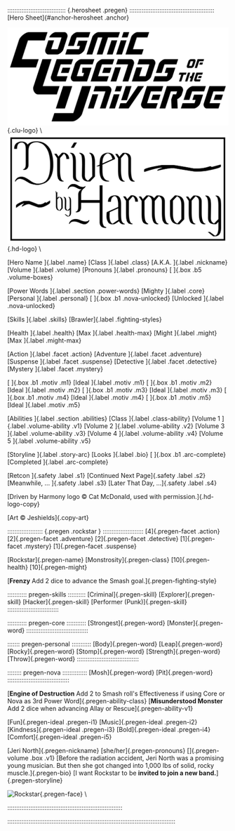 
::::::::::::::::::::::::::::::::: {.herosheet .pregen} ::::::::::::::::::::::::::::::::::::::::::::::::
[Hero Sheet]{#anchor-herosheet .anchor}

![Cosmic Legends of the Universe](art/clu-logo-black-medium.png){.clu-logo} \ 
![Driven by Harmony](art/DrivenByHarmonyLogo-medium.png){.hd-logo} \

[Hero Name                                                    ]{.label .name}
[Class          ]{.label .class}              [A.K.A.         ]{.label .nickname}
[Volume         ]{.label .volume}             [Pronouns       ]{.label .pronouns}
[               ]{.box .b5 .volume-boxes}

[Power Words                                                  ]{.label .section .power-words}
[Mighty         ]{.label .core}               [Personal       ]{.label .personal}
[  ]{.box .b1 .nova-unlocked}    [Unlocked       ]{.label .nova-unlocked}

[Skills         ]{.label .skills}             [Brawler]{.label .fighting-styles}


[Health         ]{.label .health}             [Max            ]{.label .health-max}
[Might          ]{.label .might}              [Max            ]{.label .might-max}

[Action         ]{.label .facet .action}      [Adventure      ]{.label .facet .adventure}
[Suspense       ]{.label .facet .suspense}    [Detective      ]{.label .facet .detective} 
[Mystery                                                      ]{.label .facet .mystery}

[               ]{.box .b1 .motiv .m1}        [Ideal          ]{.label .motiv .m1}
[               ]{.box .b1 .motiv .m2}        [Ideal          ]{.label .motiv .m2}
[               ]{.box .b1 .motiv .m3}        [Ideal          ]{.label .motiv .m3}
[               ]{.box .b1 .motiv .m4}        [Ideal          ]{.label .motiv .m4}
[               ]{.box .b1 .motiv .m5}        [Ideal          ]{.label .motiv .m5}

[Abilities                                                    ]{.label .section .abilities}
[Class          ]{.label .class-ability}      [Volume 1       ]{.label .volume-ability .v1}
[Volume 2       ]{.label .volume-ability .v2} [Volume 3       ]{.label .volume-ability .v3}
[Volume 4       ]{.label .volume-ability .v4} [Volume 5       ]{.label .volume-ability .v5}

[Storyline      ]{.label .story-arc}          [Looks          ]{.label .bio}
[               ]{.box .b1 .arc-complete}     [Completed      ]{.label .arc-complete}


[Retcon         ]{.safety .label .s1}     [Continued Next Page]{.safety .label .s2}
[Meanwhile, ... ]{.safety .label .s3}     [Later That Day, ...]{.safety .label .s4}

[Driven by Harmony logo &copy; Cat McDonald, used with permission.]{.hd-logo-copy}

[Art &copy; Jeshields]{.copy-art}

:::::::::::::::::::: {.pregen .rockstar } :::::::::::::::::::::::
[4]{.pregen-facet .action}
[2]{.pregen-facet .adventure}
[2]{.pregen-facet .detective}
[1]{.pregen-facet .mystery}
[1]{.pregen-facet .suspense}

[Rockstar]{.pregen-name}
[Monstrosity]{.pregen-class}
[10]{.pregen-health}
[10]{.pregen-might}

[**Frenzy** Add 2 dice to advance the Smash goal.]{.pregen-fighting-style}

::::::::::: pregen-skills ::::::::::
[Criminal]{.pregen-skill}
[Explorer]{.pregen-skill}
[Hacker]{.pregen-skill}
[Performer (Punk)]{.pregen-skill}
:::::::::::::::::::::::::::::

::::::::::: pregen-core :::::::::::
[Strongest]{.pregen-word}
[Monster]{.pregen-word}
:::::::::::::::::::::::::::::::::::

::::::: pregen-personal :::::::::::
[Body]{.pregen-word}
[Leap]{.pregen-word}
[Rocky]{.pregen-word}
[Stomp]{.pregen-word}
[Strength]{.pregen-word}
[Throw]{.pregen-word}
:::::::::::::::::::::::::::::::::::

:::::::: pregen-nova ::::::::::::::
[Mosh]{.pregen-word}
[Pit]{.pregen-word}
:::::::::::::::::::::::::::::::::::

[**Engine of Destruction**
Add 2 to Smash roll's Effectiveness if
using Core or Nova as 3rd Power Word]{.pregen-ability-class}
[**Misunderstood Monster**
Add 2 dice when advancing Allay or Rescue]{.pregen-ability-v1}

[Fun]{.pregen-ideal .pregen-i1}
[Music]{.pregen-ideal .pregen-i2}
[Kindness]{.pregen-ideal .pregen-i3}
[Bold]{.pregen-ideal .pregen-i4}
[Comfort]{.pregen-ideal .pregen-i5}

[Jeri North]{.pregen-nickname}
[she/her]{.pregen-pronouns}
[]{.pregen-volume .box .v1}
[Before the radiation accident, Jeri North was a
promising young musician. But then she got changed
into 1,000 lbs of solid, rocky muscle.]{.pregen-bio}
[I want Rockstar to be **invited to join a new band.**]{.pregen-storyline}

![Rockstar](art/jeshields/rockstar_face.png){.pregen-face} \ 

:::::::::::::::::::::::::::::::::::::::::::::::::::::::::::::::::

:::::::::::::::::::::::::::::::::::::::::::::::::::::::::::::::::::::::::::::::::::::::::::::::

